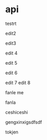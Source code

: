 api
===
testrt

edit2

edit3

edit 4

edit 5

edit 6

edit 7
edit 8


fanle me

fanla


ceshiceshi


gengxinxigsdfsdf


tokjen
